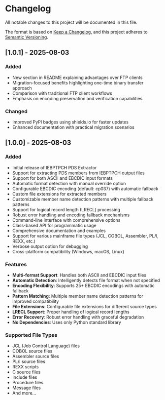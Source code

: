 # Changelog

All notable changes to this project will be documented in this file.

The format is based on [Keep a Changelog](https://keepachangelog.com/en/1.0.0/),
and this project adheres to [Semantic Versioning](https://semver.org/spec/v2.0.0.html).

## [1.0.1] - 2025-08-03

### Added
- New section in README explaining advantages over FTP clients
- Migration-focused benefits highlighting one-time binary transfer approach
- Comparison with traditional FTP client workflows
- Emphasis on encoding preservation and verification capabilities

### Changed
- Improved PyPI badges using shields.io for faster updates
- Enhanced documentation with practical migration scenarios

## [1.0.0] - 2025-08-03

### Added
- Initial release of IEBPTPCH PDS Extractor
- Support for extracting PDS members from IEBPTPCH output files
- Support for both ASCII and EBCDIC input formats
- Automatic format detection with manual override option
- Configurable EBCDIC encoding (default: cp037) with automatic fallback
- Custom file extensions for extracted members
- Customizable member name detection patterns with multiple fallback patterns
- Support for logical record length (LRECL) processing
- Robust error handling and encoding fallback mechanisms
- Command-line interface with comprehensive options
- Class-based API for programmatic usage
- Comprehensive documentation and examples
- Support for various mainframe file types (JCL, COBOL, Assembler, PL/I, REXX, etc.)
- Verbose output option for debugging
- Cross-platform compatibility (Windows, macOS, Linux)

### Features
- **Multi-format Support**: Handles both ASCII and EBCDIC input files
- **Automatic Detection**: Intelligently detects file format when not specified
- **Encoding Flexibility**: Supports 25+ EBCDIC encodings with automatic fallback
- **Pattern Matching**: Multiple member name detection patterns for improved compatibility
- **File Extensions**: Configurable file extensions for different source types
- **LRECL Support**: Proper handling of logical record lengths
- **Error Recovery**: Robust error handling with graceful degradation
- **No Dependencies**: Uses only Python standard library

### Supported File Types
- JCL (Job Control Language) files
- COBOL source files
- Assembler source files
- PL/I source files
- REXX scripts
- C source files
- Include files
- Procedure files
- Message files
- And more...
